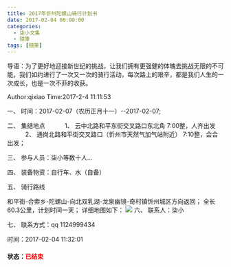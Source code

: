```yaml
---
title: 2017年忻州陀螺山骑行计划书
date: 2017-02-04 00:00:00
categories:
  - 柒小文集
  - 隨筆
tags: [隨筆]
---
```


导语：为了更好地迎接新世纪的挑战，让我们拥有更强健的体魄去挑战无限的不可能，我们如约进行了一次又一次的骑行活动，每次路上的艰辛，都是我们人生的一次成长，也是一次不菲的收获。
<!-- more -->
Author:qixiao
Time:2017-2-4 11:11:53

一、	时间：2017-02-07（农历正月十一）--2017-02-07;

二、	集结地点
　　　1、	云中北路和平东街交叉路口东北角 7:00整，人齐出发
　　　2、	通岗北路和平街交叉路口（忻州市天然气加气站附近） 7:10整，会合出发；

三、	参与人员：柒小等数十人…

四、	装备物资：自行车、水（自备）

五、	骑行路线

和平街-合索乡-陀螺山-向北双乳湖-龙泉幽镜-奇村镇忻州城区方向返回；
全长60.3公里，计划时间一天；
详细地图如下：
<img src="/imgs/1501058063650.png">
六、	联系人：柒小

七、	联系方式：qq 1124999434

时间：2017-02-04 11:32:01

<h4>状态：<font style="color:red;">已结束</font></h4>